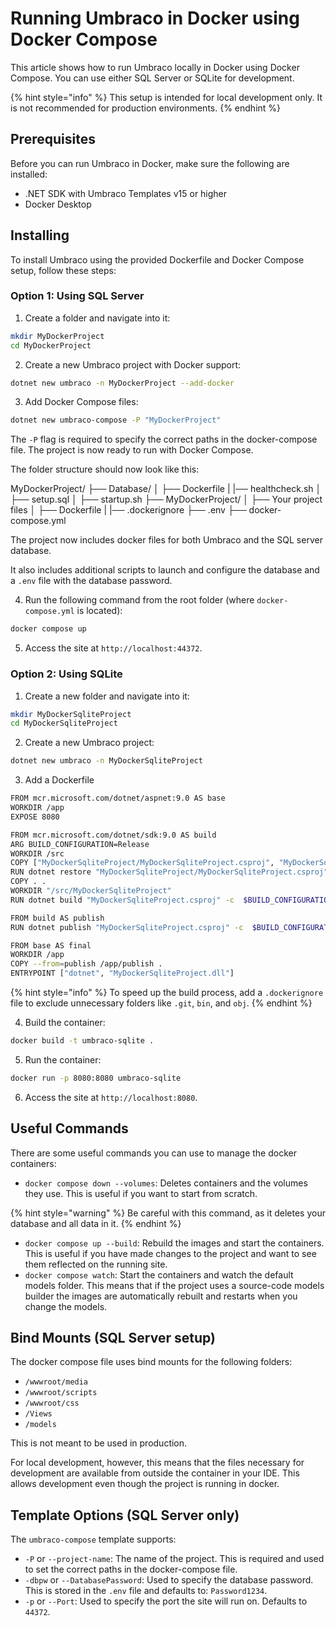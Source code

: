 ﻿---
description: "Running Umbraco on docker locally using docker compose"
---

# Running Umbraco in Docker using Docker Compose

This article shows how to run Umbraco locally in Docker using Docker Compose. You can use either SQL Server or SQLite for development.

{% hint style="info" %}
This setup is intended for local development only. It is not recommended for production environments.
{% endhint %}

## Prerequisites

Before you can run Umbraco in Docker, make sure the following are installed:

* .NET SDK with Umbraco Templates v15 or higher
* Docker Desktop

## Installing

To install Umbraco using the provided Dockerfile and Docker Compose setup, follow these steps:

### Option 1: Using SQL Server

1. Create a folder and navigate into it:

```bash
mkdir MyDockerProject
cd MyDockerProject
```

2. Create a new Umbraco project with Docker support:

```bash
dotnet new umbraco -n MyDockerProject --add-docker
```

3. Add Docker Compose files:

```bash
dotnet new umbraco-compose -P "MyDockerProject"
```

The `-P` flag is required to specify the correct paths in the docker-compose file. The project is now ready to run with Docker Compose.

The folder structure should now look like this:

MyDockerProject/
├── Database/
│   ├── Dockerfile
|   |── healthcheck.sh
│   ├── setup.sql
│   ├── startup.sh
├── MyDockerProject/
│   ├── Your project files
│   ├── Dockerfile
|   |── .dockerignore
├── .env
├── docker-compose.yml

The project now includes docker files for both Umbraco and the SQL server database.

It also includes additional scripts to launch and configure the database and a `.env` file with the database password.

4. Run the following command from the root folder (where `docker-compose.yml` is located):

```bash
docker compose up
```

5. Access the site at `http://localhost:44372`.

### Option 2: Using SQLite

1. Create a new folder and navigate into it:

```bash
mkdir MyDockerSqliteProject
cd MyDockerSqliteProject
```

2. Create a new Umbraco project:

```bash
dotnet new umbraco -n MyDockerSqliteProject
```

3. Add a Dockerfile

```bash
FROM mcr.microsoft.com/dotnet/aspnet:9.0 AS base
WORKDIR /app
EXPOSE 8080

FROM mcr.microsoft.com/dotnet/sdk:9.0 AS build
ARG BUILD_CONFIGURATION=Release
WORKDIR /src
COPY ["MyDockerSqliteProject/MyDockerSqliteProject.csproj", "MyDockerSqliteProject/"]
RUN dotnet restore "MyDockerSqliteProject/MyDockerSqliteProject.csproj"
COPY . .
WORKDIR "/src/MyDockerSqliteProject"
RUN dotnet build "MyDockerSqliteProject.csproj" -c  $BUILD_CONFIGURATION -o /app/build

FROM build AS publish
RUN dotnet publish "MyDockerSqliteProject.csproj" -c  $BUILD_CONFIGURATION -o /app/publish /p:UseAppHost=false

FROM base AS final
WORKDIR /app
COPY --from=publish /app/publish .
ENTRYPOINT ["dotnet", "MyDockerSqliteProject.dll"]
```

{% hint style="info" %}
To speed up the build process, add a `.dockerignore` file to exclude unnecessary folders like `.git`, `bin`, and `obj`.
{% endhint %}

4. Build the container:

```bash
docker build -t umbraco-sqlite .
```

5. Run the container:

```bash
docker run -p 8080:8080 umbraco-sqlite
```

6. Access the site at `http://localhost:8080`.

## Useful Commands

There are some useful commands you can use to manage the docker containers:

* `docker compose down --volumes`: Deletes containers and the volumes they use. This is useful if you want to start from scratch.

{% hint style="warning" %}
Be careful with this command, as it deletes your database and all data in it.
{% endhint %}

* `docker compose up --build`: Rebuild the images and start the containers. This is useful if you have made changes to the project and want to see them reflected on the running site.
* `docker compose watch`: Start the containers and watch the default models folder. This means that if the project uses a source-code models builder the images are automatically rebuilt and restarts when you change the models.

## Bind Mounts (SQL Server setup)

The docker compose file uses bind mounts for the following folders:

* `/wwwroot/media`
* `/wwwroot/scripts`
* `/wwwroot/css`
* `/Views`
* `/models`

This is not meant to be used in production.

For local development, however, this means that the files necessary for development are available from outside the container in your IDE. This allows development even though the project is running in docker.

## Template Options (SQL Server only)

The `umbraco-compose` template supports:

* `-P` or `--project-name`: The name of the project. This is required and used to set the correct paths in the docker-compose file.
* `-dbpw` or `--DatabasePassword`: Used to specify the database password. This is stored in the `.env` file and defaults to: `Password1234`.
* `-p` or `--Port`: Used to specify the port the site will run on. Defaults to `44372`.
